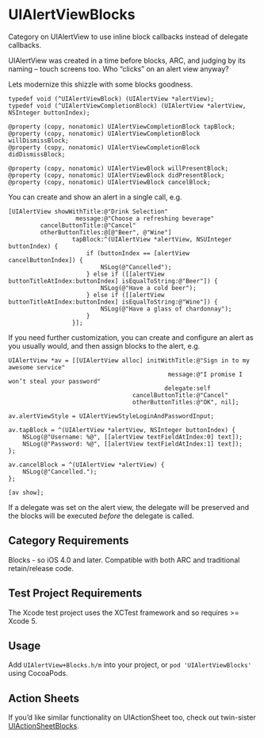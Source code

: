 UIAlertViewBlocks
=================

Category on UIAlertView to use inline block callbacks instead of delegate callbacks.

UIAlertView was created in a time before blocks, ARC, and judging by its naming – touch screens too. Who “clicks” on an alert view anyway?

Lets modernize this shizzle with some blocks goodness.

```objc
typedef void (^UIAlertViewBlock) (UIAlertView *alertView);
typedef void (^UIAlertViewCompletionBlock) (UIAlertView *alertView, NSInteger buttonIndex);

@property (copy, nonatomic) UIAlertViewCompletionBlock tapBlock;
@property (copy, nonatomic) UIAlertViewCompletionBlock willDismissBlock;
@property (copy, nonatomic) UIAlertViewCompletionBlock didDismissBlock;

@property (copy, nonatomic) UIAlertViewBlock willPresentBlock;
@property (copy, nonatomic) UIAlertViewBlock didPresentBlock;
@property (copy, nonatomic) UIAlertViewBlock cancelBlock;
```

You can create and show an alert in a single call, e.g.

```objc
[UIAlertView showWithTitle:@"Drink Selection"
                   message:@"Choose a refreshing beverage"
         cancelButtonTitle:@"Cancel"
         otherButtonTitles:@[@"Beer", @"Wine"]
                  tapBlock:^(UIAlertView *alertView, NSUInteger buttonIndex) {
                      if (buttonIndex == [alertView cancelButtonIndex]) {
                          NSLog(@"Cancelled");
                      } else if ([[alertView buttonTitleAtIndex:buttonIndex] isEqualToString:@"Beer"]) {
                          NSLog(@"Have a cold beer");
                      } else if ([[alertView buttonTitleAtIndex:buttonIndex] isEqualToString:@"Wine"]) {
                          NSLog(@"Have a glass of chardonnay");
                      }
                  }];
```

If you need further customization, you can create and configure an alert as you usually would, and then assign blocks to the alert, e.g.

```objc
UIAlertView *av = [[UIAlertView alloc] initWithTitle:@"Sign in to my awesome service"
                                             message:@"I promise I won’t steal your password"
                                            delegate:self
                                   cancelButtonTitle:@"Cancel"
                                   otherButtonTitles:@"OK", nil];

av.alertViewStyle = UIAlertViewStyleLoginAndPasswordInput;

av.tapBlock = ^(UIAlertView *alertView, NSInteger buttonIndex) {
    NSLog(@"Username: %@", [[alertView textFieldAtIndex:0] text]);
    NSLog(@"Password: %@", [[alertView textFieldAtIndex:1] text]);
};

av.cancelBlock = ^(UIAlertView *alertView) {
    NSLog(@"Cancelled.");
};

[av show];
```

If a delegate was set on the alert view, the delegate will be preserved and the blocks will be executed _before_ the delegate is called.

## Category Requirements

Blocks - so iOS 4.0 and later. Compatible with both ARC and traditional retain/release code.

## Test Project Requirements

The Xcode test project uses the XCTest framework and so requires >= Xcode 5.

## Usage

Add `UIAlertView+Blocks.h/m` into your project, or `pod 'UIAlertViewBlocks'` using CocoaPods.

## Action Sheets

If you’d like similar functionality on UIActionSheet too, check out twin-sister [UIActionSheetBlocks](https://github.com/ryanmaxwell/UIActionSheetBlocks).